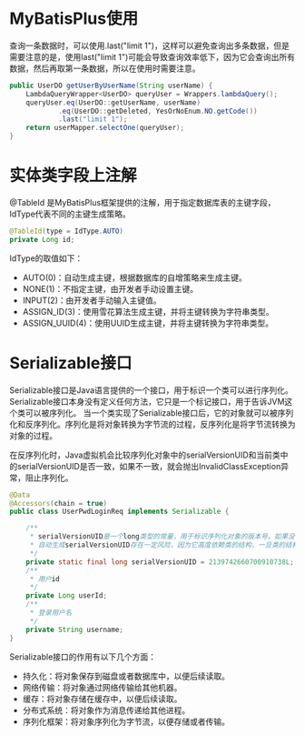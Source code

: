 # MyBatisPlus使用
查询一条数据时，可以使用.last("limit 1")，这样可以避免查询出多条数据，但是需要注意的是，使用last("limit 1")可能会导致查询效率低下，因为它会查询出所有数据，然后再取第一条数据，所以在使用时需要注意。
```java
public UserDO getUserByUserName(String userName) {
    LambdaQueryWrapper<UserDO> queryUser = Wrappers.lambdaQuery();
    queryUser.eq(UserDO::getUserName, userName)
            .eq(UserDO::getDeleted, YesOrNoEnum.NO.getCode())
            .last("limit 1");
    return userMapper.selectOne(queryUser);
}
```

# 实体类字段上注解
@TableId 是MyBatisPlus框架提供的注解，用于指定数据库表的主键字段，IdType代表不同的主键生成策略。
```java
@TableId(type = IdType.AUTO)
private Long id;
```
IdType的取值如下：
- AUTO(0)：自动生成主键，根据数据库的自增策略来生成主键。
- NONE(1)：不指定主键，由开发者手动设置主键。
- INPUT(2)：由开发者手动输入主键值。
- ASSIGN_ID(3)：使用雪花算法生成主键，并将主键转换为字符串类型。
- ASSIGN_UUID(4)：使用UUID生成主键，并将主键转换为字符串类型。


# Serializable接口
Serializable接口是Java语言提供的一个接口，用于标识一个类可以进行序列化。Serializable接口本身没有定义任何方法，它只是一个标记接口，用于告诉JVM这个类可以被序列化。
当一个类实现了Serializable接口后，它的对象就可以被序列化和反序列化。序列化是将对象转换为字节流的过程，反序列化是将字节流转换为对象的过程。

在反序列化时，Java虚拟机会比较序列化对象中的serialVersionUID和当前类中的serialVersionUID是否一致，如果不一致，就会抛出InvalidClassException异常，阻止序列化。
```java
@Data
@Accessors(chain = true)
public class UserPwdLoginReq implements Serializable {

    /**
     * serialVersionUID是一个long类型的常量，用于标识序列化对象的版本号。如果没有显式声明，则JVM会依据类的特定信息自动生成一个。
     * 自动生成serialVersionUID存在一定风险，因为它高度依赖类的结构，一旦类的结构发生细微变化，则serialVersionUID值就可能改变。
     */
    private static final long serialVersionUID = 2139742660700910738L;
    /**
     * 用户id
     */
    private Long userId;
    /**
     * 登录用户名
     */
    private String username;
}
```
Serializable接口的作用有以下几个方面：
- 持久化：将对象保存到磁盘或者数据库中，以便后续读取。
- 网络传输：将对象通过网络传输给其他机器。
- 缓存：将对象存储在缓存中，以便后续读取。
- 分布式系统：将对象作为消息传递给其他进程。
- 序列化框架：将对象序列化为字节流，以便存储或者传输。